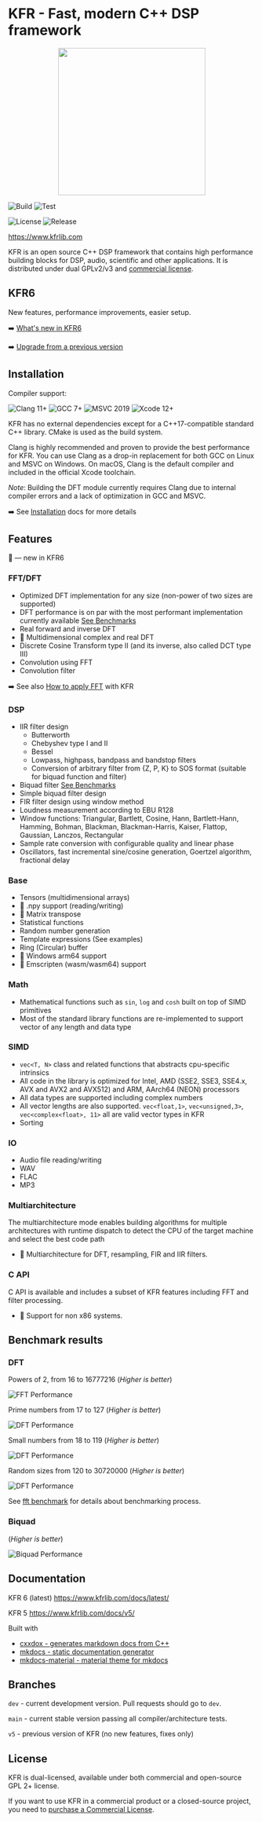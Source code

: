 # KFR - Fast, modern C++ DSP framework

<p align="center">
  <img width="300" height="auto" src="img/KFR1.png">
</p>

![Build](https://img.shields.io/github/actions/workflow/status/kfrlib/kfr/build.yml?style=flat-square&label=Build)
![Test](https://img.shields.io/github/actions/workflow/status/kfrlib/kfr/test.yml?style=flat-square&label=Test)

![License](https://img.shields.io/github/license/kfrlib/kfr.svg?style=flat-square&label=License)
![Release](https://img.shields.io/github/release-date/kfrlib/kfr?style=flat-square&label=Latest+release)

https://www.kfrlib.com

KFR is an open source C++ DSP framework that contains high performance building blocks for DSP, audio, scientific and other applications. It is distributed under dual GPLv2/v3 and [commercial license](https://kfrlib.com/purchase).

## KFR6

New features, performance improvements, easier setup.

:arrow_right: [What's new in KFR6](docs/docs/whatsnew6.md)

:arrow_right: [Upgrade from a previous version](docs/docs/upgrade6.md)

## Installation

Compiler support:

![Clang 11+](https://img.shields.io/badge/Clang-11%2B-brightgreen.svg?style=flat-square)
![GCC 7+](https://img.shields.io/badge/GCC-7%2B-brightgreen.svg?style=flat-square)
![MSVC 2019](https://img.shields.io/badge/MSVC-2019%2B-brightgreen.svg?style=flat-square)
![Xcode 12+](https://img.shields.io/badge/Xcode-12%2B-brightgreen.svg?style=flat-square)

KFR has no external dependencies except for a C++17-compatible standard C++ library. CMake is used as the build system.

Clang is highly recommended and proven to provide the best performance for KFR. You can use Clang as a drop-in replacement for both GCC on Linux and MSVC on Windows. On macOS, Clang is the default compiler and included in the official Xcode toolchain.

_Note_: Building the DFT module currently requires Clang due to internal compiler errors and a lack of optimization in GCC and MSVC.

:arrow_right: See [Installation](docs/docs/installation.md) docs for more details

## Features

:star2: — new in KFR6

### FFT/DFT
* Optimized DFT implementation for any size (non-power of two sizes are supported)
* DFT performance is on par with the most performant implementation currently available [See Benchmarks](#benchmark-results)
* Real forward and inverse DFT
* :star2: Multidimensional complex and real DFT
* Discrete Cosine Transform type II (and its inverse, also called DCT type III)
* Convolution using FFT
* Convolution filter

:arrow_right: See also [How to apply FFT](docs/docs/dft.md) with KFR

### DSP

* IIR filter design
  * Butterworth
  * Chebyshev type I and II
  * Bessel
  * Lowpass, highpass, bandpass and bandstop filters
  * Conversion of arbitrary filter from {Z, P, K} to SOS format (suitable for biquad function and filter)
* Biquad filter [See Benchmarks](#benchmark-results)
* Simple biquad filter design
* FIR filter design using window method
* Loudness measurement according to EBU R128
* Window functions: Triangular, Bartlett, Cosine, Hann, Bartlett-Hann, Hamming, Bohman, Blackman, Blackman-Harris, Kaiser, Flattop, Gaussian, Lanczos, Rectangular
* Sample rate conversion with configurable quality and linear phase
* Oscillators, fast incremental sine/cosine generation,  Goertzel algorithm, fractional delay

### Base

* Tensors (multidimensional arrays)
* :star2: .npy support (reading/writing)
* :star2: Matrix transpose
* Statistical functions
* Random number generation
* Template expressions (See examples)
* Ring (Circular) buffer
* :star2: Windows arm64 support
* :star2: Emscripten (wasm/wasm64) support

### Math

* Mathematical functions such as `sin`, `log` and `cosh` built on top of SIMD primitives
* Most of the standard library functions are re-implemented to support vector of any length and data type

### SIMD

* `vec<T, N>` class and related functions that abstracts cpu-specific intrinsics
* All code in the library is optimized for Intel, AMD (SSE2, SSE3, SSE4.x, AVX and AVX2 and AVX512) and ARM, AArch64 (NEON) processors
* All data types are supported including complex numbers
* All vector lengths are also supported. `vec<float,1>`, `vec<unsigned,3>`, `vec<complex<float>, 11>` all are valid vector types in KFR
* Sorting

### IO

* Audio file reading/writing
* WAV
* FLAC
* MP3

### Multiarchitecture

The multiarchitecture mode enables building algorithms for multiple architectures with runtime dispatch to detect the CPU of the target machine and select the best code path

* :star2: Multiarchitecture for DFT, resampling, FIR and IIR filters.

### C API

C API is available and includes a subset of KFR features including FFT and filter processing.

* :star2: Support for non x86 systems.

## Benchmark results

### DFT

Powers of 2, from 16 to 16777216 (*Higher is better*)

![FFT Performance](img/powers2_double_16_16777216.png)

Prime numbers from 17 to 127 (*Higher is better*)

![DFT Performance](img/primes_double_17_127.png)

Small numbers from 18 to 119 (*Higher is better*)

![DFT Performance](img/composite_double_18_119.png)

Random sizes from 120 to 30720000 (*Higher is better*)

![DFT Performance](img/extra_double_120_30720000.png)

See [fft benchmark](https://github.com/kfrlib/fft-benchmark) for details about benchmarking process.


### Biquad

(*Higher is better*)

![Biquad Performance](img/biquad.svg)

## Documentation

KFR 6 (latest)
https://www.kfrlib.com/docs/latest/

KFR 5
https://www.kfrlib.com/docs/v5/

Built with
* [cxxdox - generates markdown docs from C++](https://github.com/kfrlib/cxxdox)
* [mkdocs - static documentation generator](https://www.mkdocs.org/)
* [mkdocs-material - material theme for mkdocs](https://squidfunk.github.io/mkdocs-material/)

## Branches

`dev` - current development version. Pull requests should go to `dev`.

`main` - current stable version passing all compiler/architecture tests.

`v5` - previous version of KFR (no new features, fixes only)

## License

KFR is dual-licensed, available under both commercial and open-source GPL 2+ license.

If you want to use KFR in a commercial product or a closed-source project, you need to [purchase a Commercial License](https://kfrlib.com/purchase-license).
